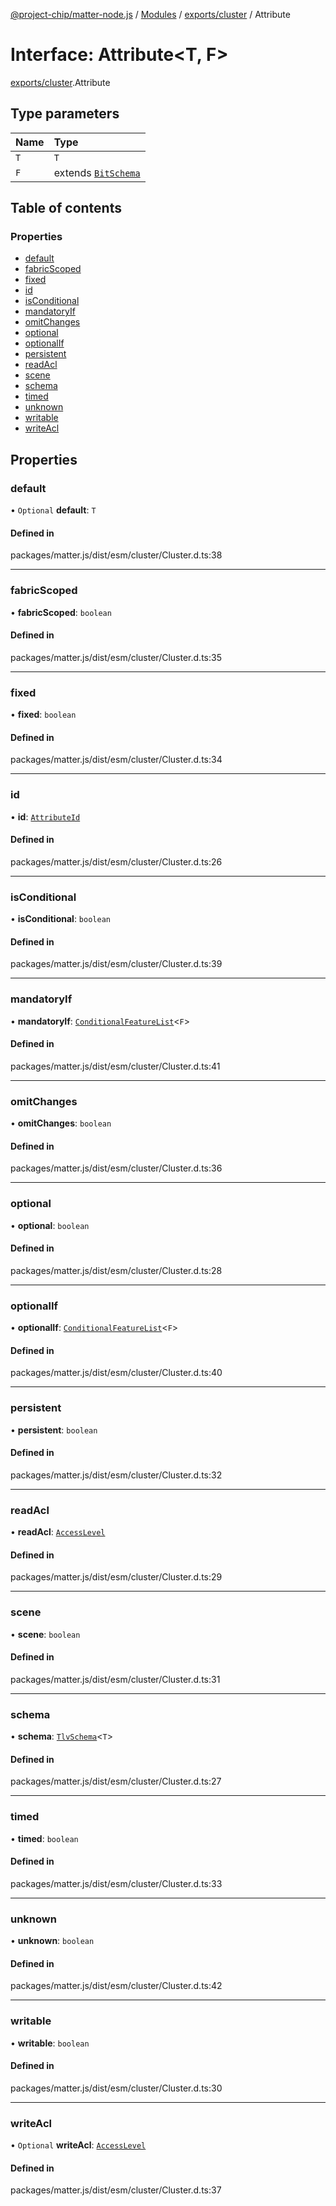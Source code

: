 [@project-chip/matter-node.js](../README.md) / [Modules](../modules.md) / [exports/cluster](../modules/exports_cluster.md) / Attribute

# Interface: Attribute<T, F\>

[exports/cluster](../modules/exports_cluster.md).Attribute

## Type parameters

| Name | Type |
| :------ | :------ |
| `T` | `T` |
| `F` | extends [`BitSchema`](../modules/exports_schema.md#bitschema) |

## Table of contents

### Properties

- [default](exports_cluster.Attribute.md#default)
- [fabricScoped](exports_cluster.Attribute.md#fabricscoped)
- [fixed](exports_cluster.Attribute.md#fixed)
- [id](exports_cluster.Attribute.md#id)
- [isConditional](exports_cluster.Attribute.md#isconditional)
- [mandatoryIf](exports_cluster.Attribute.md#mandatoryif)
- [omitChanges](exports_cluster.Attribute.md#omitchanges)
- [optional](exports_cluster.Attribute.md#optional)
- [optionalIf](exports_cluster.Attribute.md#optionalif)
- [persistent](exports_cluster.Attribute.md#persistent)
- [readAcl](exports_cluster.Attribute.md#readacl)
- [scene](exports_cluster.Attribute.md#scene)
- [schema](exports_cluster.Attribute.md#schema)
- [timed](exports_cluster.Attribute.md#timed)
- [unknown](exports_cluster.Attribute.md#unknown)
- [writable](exports_cluster.Attribute.md#writable)
- [writeAcl](exports_cluster.Attribute.md#writeacl)

## Properties

### default

• `Optional` **default**: `T`

#### Defined in

packages/matter.js/dist/esm/cluster/Cluster.d.ts:38

___

### fabricScoped

• **fabricScoped**: `boolean`

#### Defined in

packages/matter.js/dist/esm/cluster/Cluster.d.ts:35

___

### fixed

• **fixed**: `boolean`

#### Defined in

packages/matter.js/dist/esm/cluster/Cluster.d.ts:34

___

### id

• **id**: [`AttributeId`](../modules/exports_datatype.md#attributeid)

#### Defined in

packages/matter.js/dist/esm/cluster/Cluster.d.ts:26

___

### isConditional

• **isConditional**: `boolean`

#### Defined in

packages/matter.js/dist/esm/cluster/Cluster.d.ts:39

___

### mandatoryIf

• **mandatoryIf**: [`ConditionalFeatureList`](../modules/exports_cluster.md#conditionalfeaturelist)<`F`\>

#### Defined in

packages/matter.js/dist/esm/cluster/Cluster.d.ts:41

___

### omitChanges

• **omitChanges**: `boolean`

#### Defined in

packages/matter.js/dist/esm/cluster/Cluster.d.ts:36

___

### optional

• **optional**: `boolean`

#### Defined in

packages/matter.js/dist/esm/cluster/Cluster.d.ts:28

___

### optionalIf

• **optionalIf**: [`ConditionalFeatureList`](../modules/exports_cluster.md#conditionalfeaturelist)<`F`\>

#### Defined in

packages/matter.js/dist/esm/cluster/Cluster.d.ts:40

___

### persistent

• **persistent**: `boolean`

#### Defined in

packages/matter.js/dist/esm/cluster/Cluster.d.ts:32

___

### readAcl

• **readAcl**: [`AccessLevel`](../enums/exports_cluster.AccessLevel.md)

#### Defined in

packages/matter.js/dist/esm/cluster/Cluster.d.ts:29

___

### scene

• **scene**: `boolean`

#### Defined in

packages/matter.js/dist/esm/cluster/Cluster.d.ts:31

___

### schema

• **schema**: [`TlvSchema`](../classes/exports_tlv.TlvSchema.md)<`T`\>

#### Defined in

packages/matter.js/dist/esm/cluster/Cluster.d.ts:27

___

### timed

• **timed**: `boolean`

#### Defined in

packages/matter.js/dist/esm/cluster/Cluster.d.ts:33

___

### unknown

• **unknown**: `boolean`

#### Defined in

packages/matter.js/dist/esm/cluster/Cluster.d.ts:42

___

### writable

• **writable**: `boolean`

#### Defined in

packages/matter.js/dist/esm/cluster/Cluster.d.ts:30

___

### writeAcl

• `Optional` **writeAcl**: [`AccessLevel`](../enums/exports_cluster.AccessLevel.md)

#### Defined in

packages/matter.js/dist/esm/cluster/Cluster.d.ts:37
